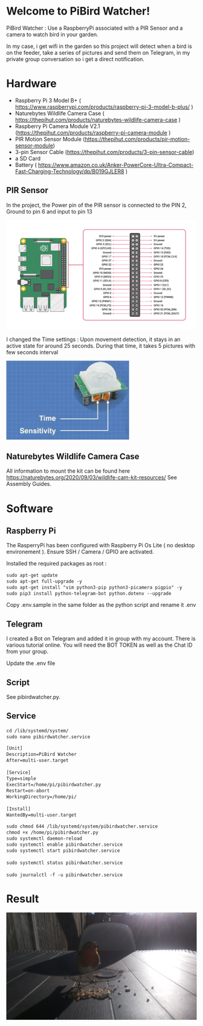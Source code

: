 # Welcome to PiBird Watcher!

PiBird Watcher : Use a RaspberryPi associated with a PIR Sensor and a camera to watch bird in your garden. 

In my case, i get wifi in the garden so this project will detect when a bird is on the feeder, take a series of pictures and send them on Telegram, in my private group conversation so i get a direct notification.

# Hardware

 - Raspberry Pi 3 Model B+ ( https://www.raspberrypi.com/products/raspberry-pi-3-model-b-plus/ )
 - Naturebytes Wildlife Camera Case ( https://thepihut.com/products/naturebytes-wildlife-camera-case )
 - Raspberry Pi Camera Module V2.1  (https://thepihut.com/products/raspberry-pi-camera-module )
 - PIR Motion Sensor Module (https://thepihut.com/products/pir-motion-sensor-module)
 - 3-pin Sensor Cable (https://thepihut.com/products/3-pin-sensor-cable)
 - a SD Card
 - Battery ( https://www.amazon.co.uk/Anker-PowerCore-Ultra-Compact-Fast-Charging-Technology/dp/B019GJLER8 )

## PIR Sensor

In the project, the Power pin of the PIR sensor is connected to the PIN 2, Ground to pin 6 and input to pin 13

![Screenshot](./Docs/GPIO.png)

I changed the Time settings : Upon movement detection, it stays in an active state for around 25 seconds. During that time, it takes 5 pictures with few seconds interval

![Screenshot](./Docs/pir.png)

## Naturebytes Wildlife Camera Case

All information to mount the kit can be found here https://naturebytes.org/2020/09/03/wildlife-cam-kit-resources/
See Assembly Guides.

# Software

## Raspberry Pi

The RasperryPi has been configured with Raspberry Pi Os Lite ( no desktop environement ).
Ensure SSH / Camera / GPIO are activated.

Installed the required packages as root :

```
sudo apt-get update
sudo apt-get full-upgrade -y
sudo apt-get install "vim python3-pip python3-picamera pigpio" -y
sudo pip3 install python-telegram-bot python.dotenv --upgrade
```

Copy .env.sample in the same folder as the python script and rename it .env

## Telegram

I created a Bot on Telegram and added it in group with my account. There is various tutorial online.
You will need the BOT TOKEN as well as the Chat ID from your group.

Update the .env file

## Script

See pibirdwatcher.py.

## Service
```
cd /lib/systemd/system/
sudo nano pibirdwatcher.service
```

```
[Unit]
Description=PiBird Watcher
After=multi-user.target

[Service]
Type=simple
ExecStart=/home/pi/pibirdwatcher.py
Restart=on-abort
WorkingDirectory=/home/pi/

[Install]
WantedBy=multi-user.target
```

```
sudo chmod 644 /lib/systemd/system/pibirdwatcher.service
chmod +x /home/pi/pibirdwatcher.py
sudo systemctl daemon-reload
sudo systemctl enable pibirdwatcher.service
sudo systemctl start pibirdwatcher.service

sudo systemctl status pibirdwatcher.service

sudo journalctl -f -u pibirdwatcher.service
```

# Result

![Screenshot](./Docs/IMG_20220117_112800_662.jpg)
